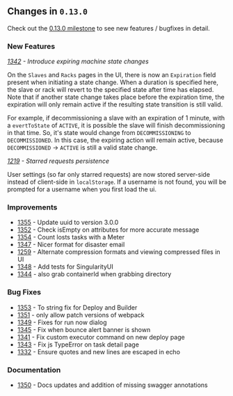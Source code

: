 ## Changes in `0.13.0`

Check out the [0.13.0 milestone](https://github.com/HubSpot/Singularity/issues?q=milestone%3A%0.13.0+is%3Aclosed) to see new features / bugfixes in detail.

### New Features

*[1342](https://github.com/HubSpot/Singularity/pull/1342) - Introduce expiring machine state changes*

On the `Slaves` and `Racks` pages in the UI, there is now an `Expiration` field present when initiating a state change. When a duration is specified here, the slave or rack will revert to the specified state after time has elapsed. Note that if another state change takes place before the expiration time, the expiration will only remain active if the resulting state transition is still valid.

For example, if decommissioning a slave with an expiration of 1 minute, with a `evertToState` of `ACTIVE`, it is possible the slave will finish decommissioning in that time. So, it's state would change from `DECOMMISSIONING` to `DECOMMISSIONED`. In this case, the expiring action will remain active, because `DECOMMISSIONED` -> `ACTIVE` is still a valid state change.

*[1219](https://github.com/HubSpot/Singularity/pull/1219) - Starred requests persistence*

User settings (so far only starred requests) are now stored server-side instead of client-side in `localStorage`. If a username is not found, you will be prompted for a username when you first load the ui.

### Improvements

- [1355](https://github.com/HubSpot/Singularity/pull/1355) - Update uuid to version 3.0.0
- [1352](https://github.com/HubSpot/Singularity/pull/1352) - Check isEmpty on attributes for more accurate message
- [1354](https://github.com/HubSpot/Singularity/pull/1354) - Count losts tasks with a Meter
- [1347](https://github.com/HubSpot/Singularity/pull/1347) - Nicer format for disaster email
- [1259](https://github.com/HubSpot/Singularity/pull/1259) - Alternate compression formats and viewing compressed files in UI
- [1348](https://github.com/HubSpot/Singularity/pull/1348) - Add tests for SingularityUI
- [1344](https://github.com/HubSpot/Singularity/pull/1344) - also grab containerId when grabbing directory

### Bug Fixes

- [1353](https://github.com/HubSpot/Singularity/pull/1353) - To string fix for Deploy and Builder
- [1351](https://github.com/HubSpot/Singularity/pull/1351) - only allow patch versions of webpack
- [1349](https://github.com/HubSpot/Singularity/pull/1349) - Fixes for run now dialog
- [1345](https://github.com/HubSpot/Singularity/pull/1345) - Fix when bounce alert banner is shown
- [1341](https://github.com/HubSpot/Singularity/pull/1341) - Fix custom executor command on new deploy page
- [1343](https://github.com/HubSpot/Singularity/pull/1343) - Fix js TypeError on task detail page
- [1332](https://github.com/HubSpot/Singularity/pull/1332) - Ensure quotes and new lines are escaped in echo

### Documentation
- [1350](https://github.com/HubSpot/Singularity/pull/1350) - Docs updates and addition of missing swagger annotations
